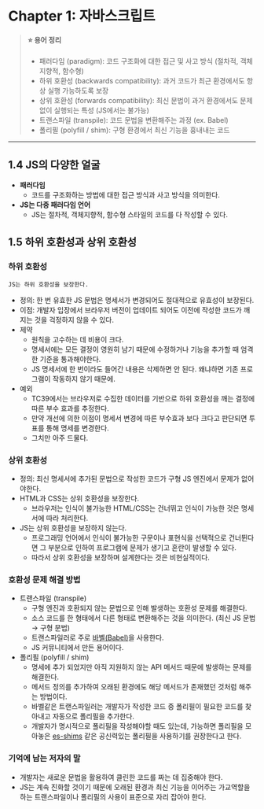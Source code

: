 # Chapter 1: 자바스크립트

> #### ⭐️ 용어 정리
> - 패러다임 (paradigm): 코드 구조화에 대한 접근 및 사고 방식 (절차적, 객체지향적, 함수형)
> - 하위 호환성 (backwards compatibility): 과거 코드가 최근 환경에서도 항상 실행 가능하도록 보장
> - 상위 호환성 (forwards compatibility): 최신 문법이 과거 환경에서도 문제 없이 실행되는 특성 (JS에서는 불가능)
> - 트랜스파일 (transpile): 코드 문법을 변환해주는 과정 (ex. Babel)
> - 폴리필 (polyfill / shim): 구형 환경에서 최신 기능을 흉내내는 코드
---

## 1.4 JS의 다양한 얼굴
- **패러다임**  
  - 코드를 구조화하는 방법에 대한 접근 방식과 사고 방식을 의미한다.
- **JS는 다중 패러다임 언어**  
  - JS는 절차적, 객체지향적, 함수형 스타일의 코드를 다 작성할 수 있다.

## 1.5 하위 호환성과 상위 호환성
### **하위 호환성**  
  `JS는 하위 호환성을 보장한다.`
- 정의: 한 번 유효한 JS 문법은 명세서가 변경되어도 절대적으로 유효성이 보장된다.
- 이점: 개발자 입장에서 브라우저 버전이 업데이트 되어도 이전에 작성한 코드가 깨지는 것을 걱정하지 않을 수 있다.
- 제약
  - 원칙을 고수하는 데 비용이 크다.
  - 명세서에는 모든 결정이 영원히 남기 때문에 수정하거나 기능을 추가할 때 엄격한 기준을 통과해야한다.
  - JS 명세서에 한 번이라도 들어간 내용은 삭제하면 안 된다. 왜냐하면 기존 프로그램이 작동하지 않기 때문에.
- 예외
  - TC39에서는 브라우저로 수집한 데이터를 기반으로 하위 호환성을 깨는 결정에 따른 부수 효과를 추정한다.
  - 만약 개선에 의한 이점이 명세서 변경에 따른 부수효과 보다 크다고 판단되면 투표를 통해 명세를 변경한다.
  - 그치만 아주 드물다.
  
### **상위 호환성**
- 정의: 최신 명세서에 추가된 문법으로 작성한 코드가 구형 JS 엔진에서 문제가 없어야한다.
- HTML과 CSS는 상위 호환성을 보장한다.
  - 브라우저는 인식이 불가능한 HTML/CSS는 건너뛰고 인식이 가능한 것은 명세서에 따라 처리한다.
- JS는 상위 호환성을 보장하지 않는다.
  - 프로그래밍 언어에서 인식이 불가능한 구문이나 표현식을 선택적으로 건너뛴다면 그 부분으로 인하여 프로그램에 문제가 생기고 혼란이 발생할 수 있다.
  - 따라서 상위 호환성을 보장하며 설계한다는 것은 비현실적이다.

### **호환성 문제 해결 방법**
- 트랜스파일 (transpile)
  - 구형 엔진과 호환되지 않는 문법으로 인해 발생하는 호환성 문제를 해결한다.
  - 소스 코드를 한 형태에서 다른 형태로 변환해주는 것을 의미한다. (최신 JS 문법 → 구형 문법)
  - 트랜스파일러로 주로 [바벨(Babel)](https://babeljs.io)을 사용한다.
  - JS 커뮤니티에서 만든 용어이다.
- 폴리필 (polyfill / shim)
  - 명세에 추가 되었지만 아직 지원하지 않는 API 메서드 때문에 발생하는 문제를 해결한다.
  - 메서드 정의를 추가하여 오래된 환경에도 해당 메서드가 존재했던 것처럼 해주는 방법이다.
  - 바벨같은 트랜스파일러는 개발자가 작성한 코드 중 폴리필이 필요한 코드를 찾아내고 자동으로 폴리필을 추가한다.
  - 개발자가 명시적으로 폴리필을 작성해야할 때도 있는데, 가능하면 폴리필을 모아놓은 [es-shims](https://github.com/es-shims) 같은 공신력있는 폴리필을 사용하기를 권장한다고 한다.

### 기억에 남는 저자의 말
- 개발자는 새로운 문법을 활용하여 클린한 코드를 짜는 데 집중해야 한다.
- JS는 계속 진화할 것이기 때문에 오래된 환경과 최신 기능을 이어주는 가교역할을 하는 트랜스파일이나 폴리필의 사용이 표준으로 자리 잡아야 한다.
